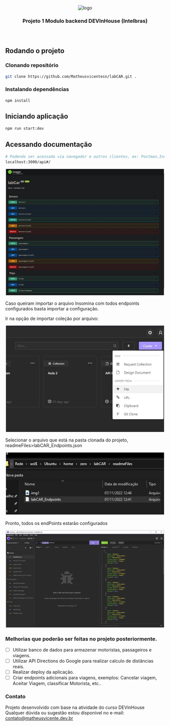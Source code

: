 <p align="center">
  <img src="https://iili.io/pYli1S.png" width="500" alt="logo" />
</p>

[circleci-image]: https://img.shields.io/circleci/build/github/nestjs/nest/master?token=abc123def456
[circleci-url]: https://circleci.com/gh/nestjs/nest

  <h3 align="center">Projeto 1 Modulo backend DEVInHouse (Intelbras)</p>
    <h3 align="center">
<img src="https://img.shields.io/badge/JavaScript-F7DF1E?style=for-the-badge&logo=javascript&logoColor=black
" alt="" />
<img src="https://img.shields.io/badge/Node.js-43853D?style=for-the-badge&logo=node.js&logoColor=white" alt="" />
<img src="https://img.shields.io/badge/TypeScript-007ACC?style=for-the-badge&logo=typescript&logoColor=white
" alt="" />
<img src="https://img.shields.io/badge/nestjs-E0234E?style=for-the-badge&logo=nestjs&logoColor=white
" alt="" />
<img src="https://img.shields.io/badge/Swagger-85EA2D?style=for-the-badge&logo=Swagger&logoColor=white
" alt="" />



## Rodando o projeto

### Clonando repositório
```bash
git clone https://github.com/Matheusvicentesn/labCAR.git .
```

### Instalando dependências

```bash
npm install
```

## Iniciando aplicação
```bash
npm run start:dev
```

## Acessando documentação
```bash
# Podendo ser acessada via navegador e outros clientes, ex: Postman,Insomnia
localhost:3000/api#/
```
<p align="center">
  <img src="readmeFiles/img4.jpg" width="500" alt="" />
</p>

Caso queiram importar o arquivo Insomina com todos endpoints configurados basta importar a configuração.

Ir na opção de importar coleção por arquivo:
<p align="center">
  <img src="readmeFiles/img1.jpg" width="500" alt="" />
</p>

Selecionar o arquivo que está na pasta clonada do projeto, readmeFiles>labCAR_Endpoints.json
<p align="center">
  <img src="readmeFiles/img2.jpg" width="500" alt="" />
</p>

Pronto, todos os endPoints estarão configurados
<p align="center">
  <img src="readmeFiles/img3.jpg" width="500" alt="" />
</p>


### Melhorias que poderão ser feitas no projeto posteriormente.

- [ ] Utilizar banco de dados para armazenar motoristas, passageiros e viagens.
- [ ] Utilizar API Directions do Google para realizar calculo de distâncias reais.
- [ ] Realizar deploy da aplicação.
- [ ] Criar endpoints adicionais para viagens, exemplos: Cancelar viagem, Aceitar Viagem, classificar Motorista, etc..

### Contato

Projeto desenvolvido com base na atividade do curso DEVinHouse
Qualquer dúvida ou sugestão estou disponível no e-mail:
<a href="mailto:contato@matheusvicente.dev.br?subject=Questions" title=""> contato@matheusvicente.dev.br</a>